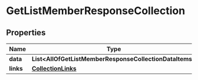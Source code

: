 # GetListMemberResponseCollection

## Properties
Name | Type | Description | Notes
------------ | ------------- | ------------- | -------------
**data** | **List&lt;AllOfGetListMemberResponseCollectionDataItems&gt;** |  | 
**links** | [**CollectionLinks**](CollectionLinks.md) |  |  [optional]
